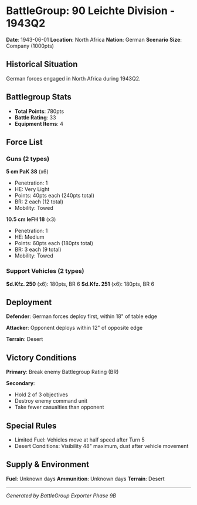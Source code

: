 # BattleGroup: 90 Leichte Division - 1943Q2

**Date**: 1943-06-01
**Location**: North Africa
**Nation**: German
**Scenario Size**: Company (1000pts)

## Historical Situation

German forces engaged in North Africa during 1943Q2.

## Battlegroup Stats

- **Total Points**: 780pts
- **Battle Rating**: 33
- **Equipment Items**: 4

## Force List

### Guns (2 types)

**5 cm PaK 38** (x6)
- Penetration: 1
- HE: Very Light
- Points: 40pts each (240pts total)
- BR: 2 each (12 total)
- Mobility: Towed

**10.5 cm leFH 18** (x3)
- Penetration: 1
- HE: Medium
- Points: 60pts each (180pts total)
- BR: 3 each (9 total)
- Mobility: Towed

### Support Vehicles (2 types)

**Sd.Kfz. 250** (x6): 180pts, BR 6
**Sd.Kfz. 251** (x6): 180pts, BR 6

## Deployment

**Defender**: German forces deploy first, within 18" of table edge

**Attacker**: Opponent deploys within 12" of opposite edge

**Terrain**: Desert

## Victory Conditions

**Primary**: Break enemy Battlegroup Rating (BR)

**Secondary**:
- Hold 2 of 3 objectives
- Destroy enemy command unit
- Take fewer casualties than opponent

## Special Rules

- Limited Fuel: Vehicles move at half speed after Turn 5
- Desert Conditions: Visibility 48" maximum, dust after vehicle movement

## Supply & Environment

**Fuel**: Unknown days
**Ammunition**: Unknown days
**Terrain**: Desert

---

*Generated by BattleGroup Exporter Phase 9B*
